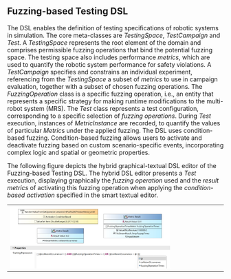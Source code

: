 ## Fuzzing-based Testing DSL

The DSL enables the definition of testing specifications of robotic systems in simulation. The core meta-classes are *TestingSpace*, *TestCampaign* and *Test*. A *TestingSpace* represents the root element of the domain and comprises permissible fuzzing operations that bind the potential fuzzing space. The testing space also includes performance *metrics*, which are used to quantify the robotic system performance for safety violations. A *TestCampaign* specifies and constrains an individual experiment, referencing from the *TestingSpace* a subset of *metrics* to use in campaign evaluation, together with a subset of chosen fuzzing operations. The *FuzzingOperation* class is a specific fuzzing operation, i.e., an entity that represents a specific strategy for making runtime modifications to the multi-robot system (MRS). The *Test* class represents a test configuration, corresponding to a specific selection of *fuzzing operations*. During *Test* execution, instances of *MetricInstance* are recorded, to quantify the values of particular *Metric*s under the applied fuzzing. The DSL uses condition-based fuzzing. Condition-based fuzzing allows users to activate and deactivate fuzzing based on custom scenario-specific events, incorporating complex logic and spatial or geometric properties.

The following figure depicts the hybrid graphical-textual DSL editor of the Fuzzing-based Testing DSL. The hybrid DSL editor presents a *Test* execution, displaying graphically the *fuzzing operation* used and the *result metrics* of activating this fuzzing operation when applying the *condition-based activation* specified in the smart textual editor.

<table>
  <tr>
    <td><img src="FuzzingTestingDsl.png" width="76%"></td>
  </tr>
</table>
